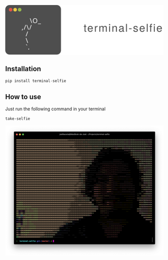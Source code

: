 
![logo](images/project-title.svg)

## Installation

```python
pip install terminal-selfie
```

## How to use

Just run the following command in your terminal

```bash
take-selfie
```

![screen](images/screen.png)